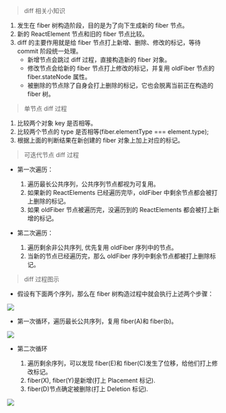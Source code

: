 > diff 相关小知识

1. 发生在 fiber 树构造阶段，目的是为了向下生成新的 fiber 节点。
2. 新的 ReactElement 节点和旧的 fiber 节点比较。
3. diff 的主要作用就是给 fiber 节点打上新增、删除、修改的标记，等待 commit 阶段统一处理。
   - 新增节点会跳过 diff 过程，直接构造新的 fiber 对象。
   - 修改节点会给新的 fiber 节点打上修改的标记，并复用 oldFiber 节点的 fiber.stateNode 属性。
   - 被删除的节点除了自身会打上删除的标记，它也会脱离当前正在构造的 fiber 树。

> 单节点 diff 过程

1. 比较两个对象 key 是否相等。
2. 比较两个节点的 type 是否相等(fiber.elementType === element.type);
3. 根据上面的判断结果在新创建的 fiber 对象上加上对应的标记。

> 可迭代节点 diff 过程

- 第一次遍历：

  1. 遍历最长公共序列，公共序列节点都视为可复用。
  2. 如果新的 ReactElements 已经遍历完毕，oldFiber 中剩余节点都会被打上删除的标记。
  3. 如果 oldFiber 节点被遍历完，没遍历到的 ReactElements 都会被打上新增的标记。

- 第二次遍历：
  1. 遍历剩余非公共序列, 优先复用 oldFiber 序列中的节点。
  2. 当新的节点已经遍历完，那么 oldFiber 序列中剩余节点都被打上删除标记。

> diff 过程图示

- 假设有下面两个序列，那么在 fiber 树构造过程中就会执行上述两个步骤：

![](https://7kms.github.io/react-illustration-series/static/before-traverse.71633a39.png)

- 第一次循环，遍历最长公共序列，复用 fiber(A)和 fiber(b)。

![](https://7kms.github.io/react-illustration-series/static/traverse1.a0313cc2.png)

- 第二次循环

  1. 遍历剩余序列，可以发现 fiber(E)和 fiber(C)发生了位移，给他们打上修改标记。
  2. fiber(X), fiber(Y)是新增(打上 Placement 标记).
  3. fiber(D)节点确定被删除(打上 Deletion 标记).

![](https://7kms.github.io/react-illustration-series/static/traverse2.a5a39d1b.png)
